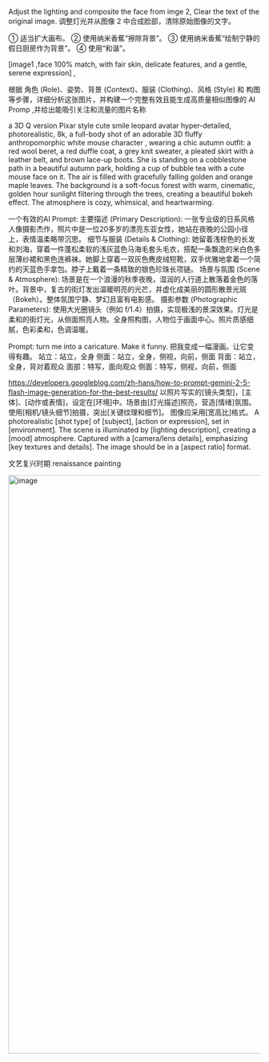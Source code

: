Adjust the lighting and composite the face from imge 2, Clear the text of the original image.
调整灯光并从图像 2 中合成脸部，清除原始图像的文字。

① 适当扩大画布。
② 使用纳米香蕉“擦除背景”。
③ 使用纳米香蕉“绘制宁静的假日厨房作为背景”。
④ 使用“和谐”。

[image1 ,face 100% match, with fair skin, delicate features, and a gentle, serene expression] ,

根据 角色 (Role)、姿势、背景 (Context)、服装 (Clothing)、风格 (Style) 和 构图 等步骤，详细分析这张图片，并构建一个完整有效且能生成高质量相似图像的 AI Promp ,并给出能吸引关注和流量的图片名称


a 3D Q version Pixar style cute smile leopard avatar
hyper-detailed, photorealistic, 8k, a full-body shot of an adorable 3D fluffy anthropomorphic white mouse character , wearing a chic autumn outfit: a red wool beret, a red duffle coat, a grey knit sweater, a pleated skirt with a leather belt, and brown lace-up boots. She is standing on a cobblestone path in a beautiful autumn park, holding a cup of bubble tea with a cute mouse face on it. The air is filled with gracefully falling golden and orange maple leaves. The background is a soft-focus forest with warm, cinematic, golden hour sunlight filtering through the trees, creating a beautiful bokeh effect. The atmosphere is cozy, whimsical, and heartwarming.


一个有效的AI Prompt:
主要描述 (Primary Description):
一张专业级的日系风格人像摄影杰作，照片中是一位20多岁的漂亮东亚女性，她站在夜晚的公园小径上，表情温柔略带沉思。
细节与服装 (Details & Clothing):
她留着浅棕色的长发和刘海，穿着一件蓬松柔软的浅灰蓝色马海毛套头毛衣，搭配一条飘逸的米白色多层薄纱裙和黑色连裤袜。她脚上穿着一双灰色麂皮绒短靴，双手优雅地拿着一个简约的天蓝色手拿包。脖子上戴着一条精致的银色珍珠长项链。
场景与氛围 (Scene & Atmosphere):
场景是在一个浪漫的秋季夜晚，湿润的人行道上散落着金色的落叶。背景中，复古的街灯发出温暖明亮的光芒，并虚化成美丽的圆形散景光斑（Bokeh）。整体氛围宁静、梦幻且富有电影感。
摄影参数 (Photographic Parameters):
使用大光圈镜头（例如 f/1.4）拍摄，实现极浅的景深效果。灯光是柔和的街灯光，从侧面照亮人物。全身照构图，人物位于画面中心。照片质感细腻，色彩柔和，色调温暖。

Prompt: turn me into a caricature. Make it funny.  把我变成一幅漫画。让它变得有趣。
站立：站立，全身
侧面：站立，全身，侧视，向前，侧面
背面：站立，全身，背对着观众
面部：特写，面向观众
侧面：特写，侧视，向前，侧面

https://developers.googleblog.com/zh-hans/how-to-prompt-gemini-2-5-flash-image-generation-for-the-best-results/
以照片写实的[镜头类型]，[主体]、[动作或表情]，设定在[环​​境]中。场景由[灯光描述]照亮，营造[情绪]氛围。使用[相机/镜头细节]拍摄，突出[关键纹理和细节]。
图像应采用[宽高比]格式。
A photorealistic [shot type] of [subject], [action or expression], set in [environment]. The scene is illuminated by [lighting description], creating a [mood] atmosphere. Captured with a [camera/lens details], emphasizing [key textures and details]. The image should be in a [aspect ratio] format.


文艺复兴时期  renaissance painting

<img width="896" height="1152" alt="image" src="https://github.com/user-attachments/assets/edd99338-346a-409b-8a74-09d01f42dfa4" />


